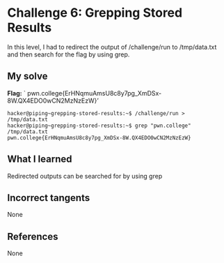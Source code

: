 # Challenge 6: Grepping Stored Results
In this level, I had to redirect the output of /challenge/run to /tmp/data.txt and then search for the flag by using grep.

## My solve
**Flag:** ` pwn.college{ErHNqmuAmsU8c8y7pg_XmDSx-8W.QX4EDO0wCN2MzNzEzW}’


```
hacker@piping~grepping-stored-results:~$ /challenge/run > /tmp/data.txt
hacker@piping~grepping-stored-results:~$ grep "pwn.college" /tmp/data.txt
pwn.college{ErHNqmuAmsU8c8y7pg_XmDSx-8W.QX4EDO0wCN2MzNzEzW}
```

## What I learned
Redirected outputs can be searched for by using grep

## Incorrect tangents
None

## References
None
